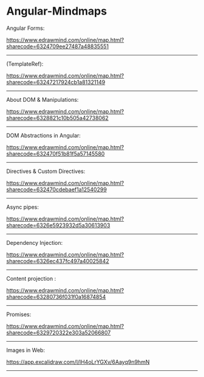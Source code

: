 # Angular-Mindmaps

Angular Forms:

https://www.edrawmind.com/online/map.html?sharecode=6324709ee27487a48835551

_____________________________________________________________________________________________________________________

<ng-template> (TemplateRef):

https://www.edrawmind.com/online/map.html?sharecode=63247217924cb1a81321149
_____________________________________________________________________________________________________________________

About DOM & Manipulations:

https://www.edrawmind.com/online/map.html?sharecode=6328821c10b505a42738062

_____________________________________________________________________________________________________________________

DOM Abstractions in Angular:

https://www.edrawmind.com/online/map.html?sharecode=632470f51b81f5a57145580

_____________________________________________________________________________________________________________________

Directives & Custom Directives:

https://www.edrawmind.com/online/map.html?sharecode=632470cdebaef1a12540299

_____________________________________________________________________________________________________________________

Async pipes:
  
https://www.edrawmind.com/online/map.html?sharecode=6326e5923932d5a30613903

_____________________________________________________________________________________________________________________

Dependency Injection:
  
https://www.edrawmind.com/online/map.html?sharecode=6326ec437fc497a40025842

_____________________________________________________________________________________________________________________

Content projection <ng-content>:

https://www.edrawmind.com/online/map.html?sharecode=63280736f031f0a16874854

_____________________________________________________________________________________________________________________

Promises:

https://www.edrawmind.com/online/map.html?sharecode=6329720322e303a52066807

_____________________________________________________________________________________________________________________

Images in Web:

https://app.excalidraw.com/l/lH4oLrYGXv/6Aayq9n9hmN

_____________________________________________________________________________________________________________________

